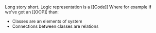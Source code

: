 Long story short. Logic representation is a [[Code]]
Where for example if we've got an [[OOP]] than: 
* Classes are an elements of system
* Connections between classes are relations 